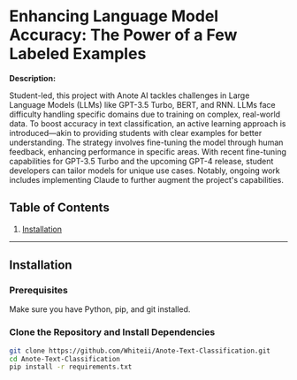 # Enhancing Language Model Accuracy: The Power of a Few Labeled Examples

**Description:**

Student-led, this project with Anote AI tackles challenges in Large Language Models (LLMs) like GPT-3.5 Turbo, BERT, and RNN. LLMs face difficulty handling specific domains due to training on complex, real-world data. To boost accuracy in text classification, an active learning approach is introduced—akin to providing students with clear examples for better understanding. The strategy involves fine-tuning the model through human feedback, enhancing performance in specific areas. With recent fine-tuning capabilities for GPT-3.5 Turbo and the upcoming GPT-4 release, student developers can tailor models for unique use cases. Notably, ongoing work includes implementing Claude to further augment the project's capabilities.



## Table of Contents

1. [Installation](#installation)
---

## Installation

### Prerequisites

Make sure you have Python, pip, and git installed.

### Clone the Repository and Install Dependencies

```bash
git clone https://github.com/Whiteii/Anote-Text-Classification.git
cd Anote-Text-Classification
pip install -r requirements.txt

